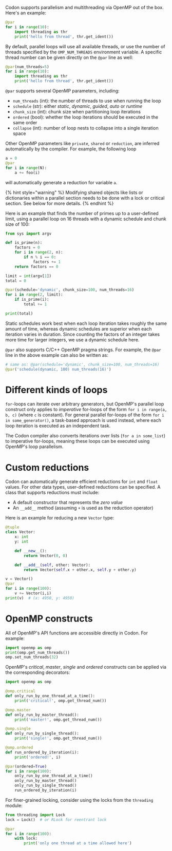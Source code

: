Codon supports parallelism and multithreading via OpenMP out of the box.
Here\'s an example:

``` python
@par
for i in range(10):
    import threading as thr
    print('hello from thread', thr.get_ident())
```

By default, parallel loops will use all available threads, or use the
number of threads specified by the `OMP_NUM_THREADS` environment
variable. A specific thread number can be given directly on the `@par`
line as well:

``` python
@par(num_threads=5)
for i in range(10):
    import threading as thr
    print('hello from thread', thr.get_ident())
```

`@par` supports several OpenMP parameters, including:

-   `num_threads` (int): the number of threads to use when running the
    loop
-   `schedule` (str): either *static*, *dynamic*, *guided*, *auto* or
    *runtime*
-   `chunk_size` (int): chunk size when partitioning loop iterations
-   `ordered` (bool): whether the loop iterations should be executed in
    the same order
-   `collapse` (int): number of loop nests to collapse into a single
    iteration space

Other OpenMP parameters like `private`, `shared` or `reduction`, are
inferred automatically by the compiler. For example, the following loop

``` python
a = 0
@par
for i in range(N):
    a += foo(i)
```

will automatically generate a reduction for variable `a`.

{% hint style="warning" %}
Modifying shared objects like lists or dictionaries within a parallel
section needs to be done with a lock or critical section. See below
for more details.
{% endhint %}

Here is an example that finds the number of primes up to a
user-defined limit, using a parallel loop on 16 threads with a dynamic
schedule and chunk size of 100:

``` python
from sys import argv

def is_prime(n):
    factors = 0
    for i in range(2, n):
        if n % i == 0:
            factors += 1
    return factors == 0

limit = int(argv[1])
total = 0

@par(schedule='dynamic', chunk_size=100, num_threads=16)
for i in range(2, limit):
    if is_prime(i):
        total += 1

print(total)
```

Static schedules work best when each loop iteration takes roughly the
same amount of time, whereas dynamic schedules are superior when each
iteration varies in duration. Since counting the factors of an integer
takes more time for larger integers, we use a dynamic schedule here.

`@par` also supports C/C++ OpenMP pragma strings. For example, the
`@par` line in the above example can also be written as:

``` python
# same as: @par(schedule='dynamic', chunk_size=100, num_threads=16)
@par('schedule(dynamic, 100) num_threads(16)')
```

# Different kinds of loops

`for`-loops can iterate over arbitrary generators, but OpenMP\'s
parallel loop construct only applies to *imperative* for-loops of the
form `for i in range(a, b, c)` (where `c` is constant). For general
parallel for-loops of the form `for i in some_generator()`, a task-based
approach is used instead, where each loop iteration is executed as an
independent task.

The Codon compiler also converts iterations over lists
(`for a in some_list`) to imperative for-loops, meaning these loops can
be executed using OpenMP\'s loop parallelism.

# Custom reductions

Codon can automatically generate efficient reductions for `int` and
`float` values. For other data types, user-defined reductions can be
specified. A class that supports reductions must include:

-   A default constructor that represents the *zero value*
-   An `__add__` method (assuming `+` is used as the reduction operator)

Here is an example for reducing a new `Vector` type:

``` python
@tuple
class Vector:
    x: int
    y: int

    def __new__():
        return Vector(0, 0)

    def __add__(self, other: Vector):
        return Vector(self.x + other.x, self.y + other.y)

v = Vector()
@par
for i in range(100):
    v += Vector(i,i)
print(v)  # (x: 4950, y: 4950)
```

# OpenMP constructs

All of OpenMP\'s API functions are accessible directly in Codon. For
example:

``` python
import openmp as omp
print(omp.get_num_threads())
omp.set_num_threads(32)
```

OpenMP\'s *critical*, *master*, *single* and *ordered* constructs can be
applied via the corresponding decorators:

``` python
import openmp as omp

@omp.critical
def only_run_by_one_thread_at_a_time():
    print('critical!', omp.get_thread_num())

@omp.master
def only_run_by_master_thread():
    print('master!', omp.get_thread_num())

@omp.single
def only_run_by_single_thread():
    print('single!', omp.get_thread_num())

@omp.ordered
def run_ordered_by_iteration(i):
    print('ordered!', i)

@par(ordered=True)
for i in range(100):
    only_run_by_one_thread_at_a_time()
    only_run_by_master_thread()
    only_run_by_single_thread()
    run_ordered_by_iteration(i)
```

For finer-grained locking, consider using the locks from the `threading`
module:

``` python
from threading import Lock
lock = Lock()  # or RLock for reentrant lock

@par
for i in range(100):
    with lock:
        print('only one thread at a time allowed here')
```
